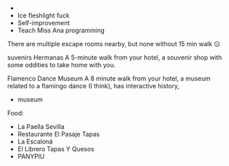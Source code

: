 * 
* Ice fleshlight fuck
* Self-improvement
* Teach Miss Ana programming

There are multiple escape rooms nearby, but none without 15 min walk 😑

suvenirs Hermanas
A 5-minute walk from your hotel, a souvenir shop with some oddities to take home with you.

Flamenco Dance Museum
	A 8 minute walk from your hotel, a museum related to a flamingo dance (I think), has interactive history, 
 * museum

Food:
* La Paella Sevilla
* Restaurante El Pasaje Tapas
* La Escaloná
* El Librero Tapas Y Quesos
* PANYPIU
